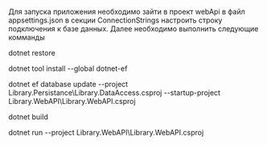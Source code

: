 Для запуска приложения необходимо зайти в проект webApi в файл appsettings.json в секции ConnectionStrings настроить строку подключения к базе данных.
Далее необходимо выполнить следующие комманды 

dotnet restore

dotnet tool install --global dotnet-ef

dotnet ef database update --project Library.Persistance\Library.DataAccess.csproj --startup-project Library.WebAPI\Library.WebAPI.csproj

dotnet build

dotnet run --project Library.WebAPI\Library.WebAPI.csproj
